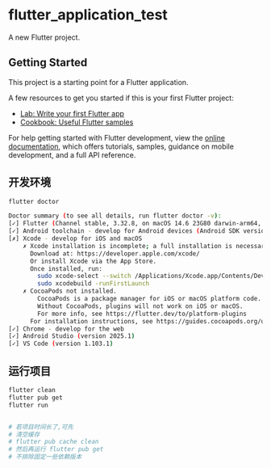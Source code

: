 # flutter_application_test

A new Flutter project.

## Getting Started

This project is a starting point for a Flutter application.

A few resources to get you started if this is your first Flutter project:

- [Lab: Write your first Flutter app](https://docs.flutter.dev/get-started/codelab)
- [Cookbook: Useful Flutter samples](https://docs.flutter.dev/cookbook)

For help getting started with Flutter development, view the
[online documentation](https://docs.flutter.dev/), which offers tutorials,
samples, guidance on mobile development, and a full API reference.

## 开发环境
```bash
flutter doctor 

Doctor summary (to see all details, run flutter doctor -v):
[✓] Flutter (Channel stable, 3.32.8, on macOS 14.6 23G80 darwin-arm64, locale zh-Hans-CN)
[✓] Android toolchain - develop for Android devices (Android SDK version 36.0.0)
[✗] Xcode - develop for iOS and macOS
    ✗ Xcode installation is incomplete; a full installation is necessary for iOS and macOS development.
      Download at: https://developer.apple.com/xcode/
      Or install Xcode via the App Store.
      Once installed, run:
        sudo xcode-select --switch /Applications/Xcode.app/Contents/Developer
        sudo xcodebuild -runFirstLaunch
    ✗ CocoaPods not installed.
        CocoaPods is a package manager for iOS or macOS platform code.
        Without CocoaPods, plugins will not work on iOS or macOS.
        For more info, see https://flutter.dev/to/platform-plugins
      For installation instructions, see https://guides.cocoapods.org/using/getting-started.html#installation
[✓] Chrome - develop for the web
[✓] Android Studio (version 2025.1)
[✓] VS Code (version 1.103.1)
```

## 运行项目
```bash
flutter clean
flutter pub get
flutter run


# 若项目时间长了,可先
# 清空缓存
# flutter pub cache clean
# 然后再运行 flutter pub get
# 不排除固定一些依赖版本
```